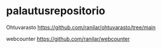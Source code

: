 # palautusrepositorio

Ohtuvarasto
https://github.com/ranilar/ohtuvarasto/tree/main

webcounter
https://github.com/ranilar/webcounter
